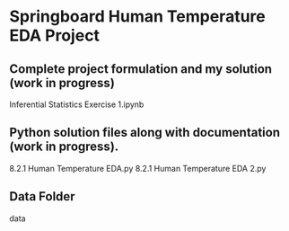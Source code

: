# Springboard Human Temperature EDA Project

## Complete project formulation and my solution (work in progress)
Inferential Statistics Exercise 1.ipynb 

## Python solution files along with documentation (work in progress).
8.2.1 Human Temperature EDA.py 
8.2.1 Human Temperature EDA 2.py 

## Data Folder
data 